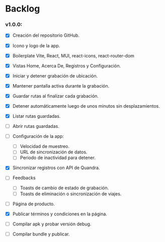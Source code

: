 # Backlog 



### v1.0.0:  
  - [x] Creación del repositorio GitHub.  
  - [x] Icono y logo de la app.  
  - [x] Boilerplate Vite, React, MUI, react-icons, react-router-dom  
  - [x] Vistas Home, Acerca De, Registros y Configuración.  
  - [x] Iniciar y detener grabación de ubicación.  
  - [x] Mantener pantalla activa durante la grabación.  
  - [x] Guardar rutas al finalizar cada grabación.  
  - [x] Detener automáticamente luego de unos minutos sin desplazamientos.  
  - [x] Listar rutas guardadas.  
  - [ ] Abrir rutas guardadas.  
  - [ ] Configuración de la app:
    - [ ] Velocidad de muestreo.  
    - [ ] URL de sincronización de datos.  
    - [ ] Periodo de inactividad para detener.  
  - [x] Sincronizar registros con API de Quandra.  
  - [ ] Feedbacks
    - [ ] Toasts de cambio de estado de grabación.  
    - [ ] Toasts de eliminación o sincronización de viajes.  
  - [ ] Página de producto.  
  - [x] Publicar términos y condiciones en la página.  
  - [ ] Compilar apk y probar versión debug.  
  - [ ] Compilar bundle y publicar.  
  